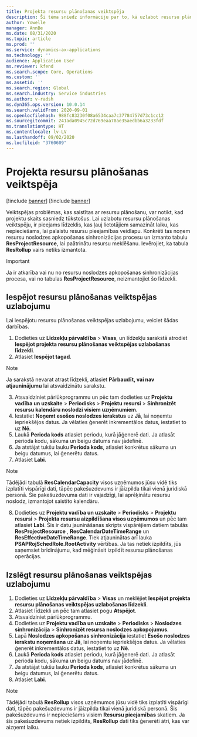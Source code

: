 ```yaml
---
title: Projekta resursu plānošanas veiktspēja
description: Šī tēma sniedz informāciju par to, kā uzlabot resursu plānošanas veiktspēju lielam projektu skaitam.
author: Yowelle
manager: AnnBe
ms.date: 08/31/2020
ms.topic: article
ms.prod: ''
ms.service: dynamics-ax-applications
ms.technology: ''
audience: Application User
ms.reviewer: kfend
ms.search.scope: Core, Operations
ms.custom: ''
ms.assetid: ''
ms.search.region: Global
ms.search.industry: Service industries
ms.author: v-radsh
ms.dyn365.ops.version: 10.0.14
ms.search.validFrom: 2020-09-01
ms.openlocfilehash: 988fc83230f08a6534caa7c37784757d73c1cc12
ms.sourcegitcommit: 241ada0945c72d769eaa70ae35aedbb6a3233fdf
ms.translationtype: HT
ms.contentlocale: lv-LV
ms.lasthandoff: 09/02/2020
ms.locfileid: "3760609"
---
```

# <a name="project-resource-scheduling-performance"></a>Projekta resursu plānošanas veiktspēja

[!include [banner](../includes/banner.md)]
[!include [banner](../includes/preview-banner.md)]


Veiktspējas problēmas, kas saistītas ar resursu plānošanu, var notikt, kad projektu skaits sasniedz tūkstošus. Lai uzlabotu resursu plānošanas veiktspēju, ir pieejams līdzeklis, kas ļauj lietotājiem samazināt laiku, kas nepieciešams, lai palaistu resursu pieejamības veidlapu. Konkrēti tas noņem resursu noslodzes apkopošanas sinhronizācijas procesu un izmanto tabulu **ResProjectResource**, lai paātrinātu resursu meklēšanu. Ievērojiet, ka tabula **ResRollup** vairs netiks izmantota.

> [!IMPORTANT]
> Ja ir atkarība vai nu no resursu noslodzes apkopošanas sinhronizācijas procesa, vai no tabulas **ResProjectResource**, neizmantojiet šo līdzekli.

## <a name="enable-resource-scheduling-performance-enhancement"></a>Iespējot resursu plānošanas veiktspējas uzlabojumu
Lai iespējotu resursu plānošanas veiktspējas uzlabojumu, veiciet šādas darbības.

1. Dodieties uz **Līdzekļu pārvaldība** > **Visas**, un līdzekļu sarakstā atrodiet **Iespējot projekta resursu plānošanas veiktspējas uzlabošanas līdzekli**.
2. Atlasiet **Iespējot tagad**.

> [!NOTE]
> Ja sarakstā nevarat atrast līdzekli, atlasiet **Pārbaudīt, vai nav atjauninājumu** lai atsvaidzinātu sarakstu.

3. Atsvaidziniet pārlūkprogrammu un pēc tam dodieties uz **Projektu vadība un uzskaite** > **Periodisks** > **Projektu resursi** > **Sinhronizēt resursu kalendāru noslodzi visiem uzņēmumiem**.
4. Iestatiet **Noņemt esošos noslodzes ierakstus** uz **Jā**, lai noņemtu iepriekšējos datus. Ja vēlaties ģenerēt inkrementālos datus, iestatiet to uz **Nē**.
5. Laukā **Perioda kods** atlasiet periodu, kurā jāģenerē dati. Ja atlasāt perioda kodu, sākuma un beigu datums nav jādefinē.
6. Ja atstājat tukšu lauku **Perioda kods**, atlasiet konkrētus sākuma un beigu datumus, lai ģenerētu datus.
7. Atlasiet **Labi**.

 > [!NOTE]
 > Tādējādi tabulā **ResCalendarCapacity** visos uzņēmumos jūsu vidē tiks izplatīti vispārīgi dati, tāpēc pakešuzdevums ir jāizpilda tikai vienā juridiskā personā. Šie pakešuzdevuma dati ir vajadzīgi, lai aprēķinātu resursu noslodz, izmantojot saistīto kalendāru.

8. Dodieties uz **Projektu vadība un uzskaite** > **Periodisks** > **Projektu resursi** > **Projekta resursu aizpildīšana visos uzņēmumos** un pēc tam atlasiet **Labi**. Šis ir datu jaunināšanas skripts vispārējiem datiem tabulās **ResProjectResource** , **ResCalendarDateTimeRange** un **ResEffectiveDateTimeRange**. Tiek atjauninātas arī lauka **PSAPRojSchedRole.RootActivity** vērtības. Ja tas netiek izpildīts, jūs saņemsiet brīdinājumu, kad mēģināsit izpildīt resursu plānošanas operācijas.
 
## <a name="turn-off-resource-scheduling-performance-enhancement"></a>Izslēgt resursu plānošanas veiktspējas uzlabojumu

1. Dodieties uz **Līdzekļu pārvaldība** > **Visas**  un meklējiet **Iespējot projekta resursu plānošanas veiktspējas uzlabošanas līdzekli**.
2. Atlasiet līdzekli un pēc tam atlasiet pogu **Atspējot**.
3. Atsvaidziniet pārlūkprogrammu.
4. Dodieties uz **Projektu vadība un uzskaite** > **Periodisks** > **Noslodzes sinhronizācija** > **Sinhronizēt resursa noslodzes apkopojumus**.
5. Lapā **Noslodzes apkopošanas sinhronizācija** iestatiet **Esošo noslodzes ierakstu noņemšana** uz **Jā**, lai noņemtu iepriekšējos datus. Ja vēlaties ģenerēt inkrementālos datus, iestatiet to uz **Nē**.
6. Laukā **Perioda kods** atlasiet periodu, kurā jāģenerē dati. Ja atlasāt perioda kodu, sākuma un beigu datums nav jādefinē.
7. Ja atstājat tukšu lauku **Perioda kods**, atlasiet konkrētus sākuma un beigu datumus, lai ģenerētu datus.
8. Atlasiet **Labi**.

> [!NOTE]
> Tādējādi tabulā **ResRollup** visos uzņēmumos jūsu vidē tiks izplatīti vispārīgi dati, tāpēc pakešuzdevums ir jāizpilda tikai vienā juridiskā personā. Šis pakešuzdevums ir nepieciešams visiem **Resursu pieejamības** skatiem. Ja šis pakešuzdevums netiek izpildīts, **ResRollup** dati tiks ģenerēti ātri, kas var aizņemt laiku.
